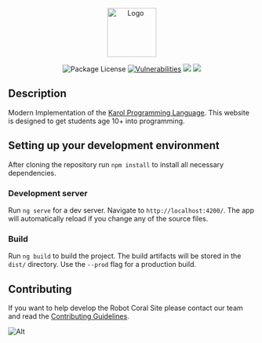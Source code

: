 <p align="center">
<img src="https://cdn.robotcoral.de/coral.svg" height="100px" alt="Logo" />
</p>

<p align="center">
<img src="https://img.shields.io/github/license/robotcoral/coral-app" alt="Package License" />
<a href="https://snyk.io/test/github/robotcoral/coral-app/"><img src="https://snyk.io/test/github/robotcoral/coral-app/badge.svg" alt="Vulnerabilities" /></a>
<a href="https://codeclimate.com/github/robotcoral/coral-app/maintainability"><img src="https://api.codeclimate.com/v1/badges/966e9bb988125a797370/maintainability" /></a>
<a href="https://github.com/robotcoral/coral-app/actions/workflows/release_and_deploy.yml"><img src="https://github.com/robotcoral/coral-app/actions/workflows/release_and_deploy.yml/badge.svg" /></a>
</p>

## Description

Modern Implementation of the [Karol Programming Language](<https://en.wikipedia.org/wiki/Karel_(programming_language)>).
This website is designed to get students age 10+ into programming.

## Setting up your development environment

After cloning the repository run `npm install` to install all necessary dependencies.

### Development server

Run `ng serve` for a dev server. Navigate to `http://localhost:4200/`. The app will automatically reload if you change any of the source files.

### Build

Run `ng build` to build the project. The build artifacts will be stored in the `dist/` directory. Use the `--prod` flag for a production build.

## Contributing

If you want to help develop the Robot Coral Site please contact our team and read the [Contributing Guidelines](https://github.com/robotcoral/coral-app/blob/main/CONTRIBUTING.md).

![Alt](https://repobeats.axiom.co/api/embed/1630e53a80f84a8f0ebec30516ee9f57dce8e1b6.svg "Repobeats analytics image")
